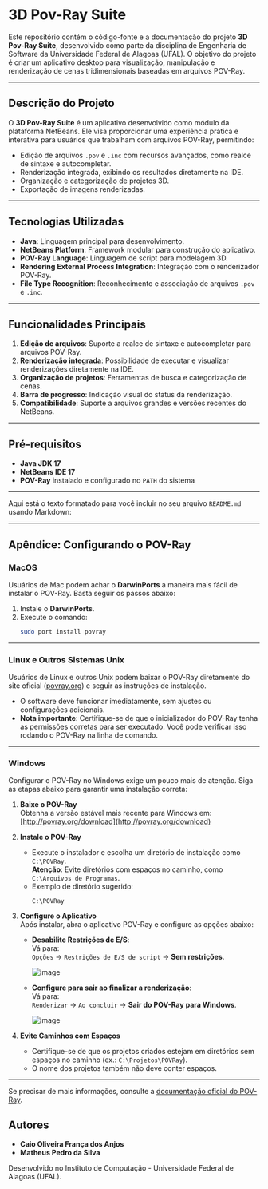 # 3D Pov-Ray Suite

Este repositório contém o código-fonte e a documentação do projeto **3D Pov-Ray Suite**, desenvolvido como parte da disciplina de Engenharia de Software da Universidade Federal de Alagoas (UFAL). O objetivo do projeto é criar um aplicativo desktop para visualização, manipulação e renderização de cenas tridimensionais baseadas em arquivos POV-Ray.

---

## Descrição do Projeto

O **3D Pov-Ray Suite** é um aplicativo desenvolvido como módulo da plataforma NetBeans. Ele visa proporcionar uma experiência prática e interativa para usuários que trabalham com arquivos POV-Ray, permitindo:

- Edição de arquivos `.pov` e `.inc` com recursos avançados, como realce de sintaxe e autocompletar.
- Renderização integrada, exibindo os resultados diretamente na IDE.
- Organização e categorização de projetos 3D.
- Exportação de imagens renderizadas.

---

## Tecnologias Utilizadas

- **Java**: Linguagem principal para desenvolvimento.
- **NetBeans Platform**: Framework modular para construção do aplicativo.
- **POV-Ray Language**: Linguagem de script para modelagem 3D.
- **Rendering External Process Integration**: Integração com o renderizador POV-Ray.
- **File Type Recognition**: Reconhecimento e associação de arquivos `.pov` e `.inc`.

---

## Funcionalidades Principais

1. **Edição de arquivos**: Suporte a realce de sintaxe e autocompletar para arquivos POV-Ray.
2. **Renderização integrada**: Possibilidade de executar e visualizar renderizações diretamente na IDE.
3. **Organização de projetos**: Ferramentas de busca e categorização de cenas.
4. **Barra de progresso**: Indicação visual do status da renderização.
5. **Compatibilidade**: Suporte a arquivos grandes e versões recentes do NetBeans.

---
## Pré-requisitos

- **Java JDK 17**
- **NetBeans IDE 17**
- **POV-Ray** instalado e configurado no `PATH` do sistema

---

Aqui está o texto formatado para você incluir no seu arquivo `README.md` usando Markdown:

---

## Apêndice: Configurando o POV-Ray

### MacOS
Usuários de Mac podem achar o **DarwinPorts** a maneira mais fácil de instalar o POV-Ray. Basta seguir os passos abaixo:
1. Instale o **DarwinPorts**.
2. Execute o comando:  
   ```bash
   sudo port install povray
   ```

---

### Linux e Outros Sistemas Unix
Usuários de Linux e outros Unix podem baixar o POV-Ray diretamente do site oficial ([povray.org](http://povray.org)) e seguir as instruções de instalação.  
- O software deve funcionar imediatamente, sem ajustes ou configurações adicionais.  
- **Nota importante**: Certifique-se de que o inicializador do POV-Ray tenha as permissões corretas para ser executado. Você pode verificar isso rodando o POV-Ray na linha de comando.

---

### Windows
Configurar o POV-Ray no Windows exige um pouco mais de atenção. Siga as etapas abaixo para garantir uma instalação correta:

1. **Baixe o POV-Ray**  
   Obtenha a versão estável mais recente para Windows em: [http://povray.org/download](http://povray.org/download)

2. **Instale o POV-Ray**  
   - Execute o instalador e escolha um diretório de instalação como `C:\POVRay`.  
     **Atenção**: Evite diretórios com espaços no caminho, como `C:\Arquivos de Programas`.
   - Exemplo de diretório sugerido:  
     ```plaintext
     C:\POVRay
     ```

3. **Configure o Aplicativo**  
   Após instalar, abra o aplicativo POV-Ray e configure as opções abaixo:  
   - **Desabilite Restrições de E/S**:  
     Vá para:  
     `Opções` → `Restrições de E/S de script` → **Sem restrições**.
     
     ![image](https://github.com/user-attachments/assets/c43b6b44-64e8-46b0-a0e8-d218c4ee169f)

   - **Configure para sair ao finalizar a renderização**:  
     Vá para:  
     `Renderizar` → `Ao concluir` → **Sair do POV-Ray para Windows**.
     
     ![image](https://github.com/user-attachments/assets/5e9cabc2-890f-4808-a9e4-11a2e4a2d52e)


4. **Evite Caminhos com Espaços**  
   - Certifique-se de que os projetos criados estejam em diretórios sem espaços no caminho (ex.: `C:\Projetos\POVRay`).  
   - O nome dos projetos também não deve conter espaços.

---

Se precisar de mais informações, consulte a [documentação oficial do POV-Ray](http://povray.org).

## Autores

- **Caio Oliveira França dos Anjos**
- **Matheus Pedro da Silva**

Desenvolvido no Instituto de Computação - Universidade Federal de Alagoas (UFAL).
